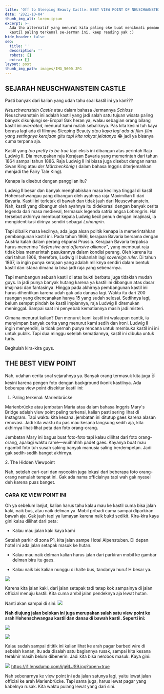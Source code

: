 ```yaml
---
title: 'Off to Sleeping Beauty Castle: BEST VIEW POINT OF NEUSCHWANSTEIN'
date: '2021-10-04'
thumb_img_alt: lorem-ipsum
excerpt: >-
  Ada lho alternatif yang menurut kita paling oke buat menikmati pemandangan
  kastil paling terkenal se-Jerman ini, keep reading yak :) 
hide_header: false
seo:
  title: ''
  description: ''
  robots: []
  extra: []
layout: post
thumb_img_path: images/IMG_5600.JPG
---
```

## SEJARAH NEUSCHWANSTEIN CASTLE

Pasti banyak dari kalian yang udah tahu soal kastil ini ya kan???

*Neuschwanstein Castle* atau dalam bahasa Jermannya *Schloss* Neuschwanstein ini adalah kastil yang jadi salah satu tujuan wisata paling banyak dikunjungi se-Eropa! Gak heran ya, walau sebagian orang bilang kastil ini *overrated*, menurut kami malah sebaliknya. Pas kita kesini tuh kaya berasa lagi ada di filmnya Sleeping Beauty *atau kaya lagi ada di film-film yang settingnya kerajaan gitu tapi kita rakyat jelatanya* 😂 jadi ya bisanya cuma terpana aja.

Kastil yang *too pretty to be true* tapi eksis ini dibangun atas perintah Raja Ludwig II. Dia merupakan raja Kerajaan Bavaria yang memerintah dari tahun 1864 sampai tahun 1886. Raja Ludwig II ini biasa juga disebut dengan nama Swan King atau *der Märchenkönig* ( dalam bahasa Inggris diterjemahkan menjadi the Fairy Tale King).

Kenapa ia disebut dengan panggilan itu?

Ludwig II besar dan banyak menghabiskan masa kecilnya tinggal di kastil Hohenschwangau yang dibangun oleh ayahnya raja Maximilian II dari Bavaria. Kastil ini terletak di bawah dan tidak jauh dari Neuscwhanstein. Nah, kastil yang dibangun oleh ayahnya itu didekorasi dengan banyak cerita legenda dari masa medieval, termasuk legenda satria angsa *Lohengrin*. Hal tersebut akhirnya membuat kepala Ludwig kecil penuh dengan imajinasi, ia mengidentikasi dirinya sendiri sebagai *Lohengrin*.

Tapi dibalik masa kecilnya, ada juga alsan politik kenapa ia memerintahkan pembangunan kastil ini. Pada tahun 1866, kerajaan Bavaria bersama dengan Austria kalah dalam perang ekpansi Prussia. Kerajaan Bavaria terpaksa harus menerima "d*efensive and offensive
alliance"*, yang membuat raja tidak bisa memerintah pasukannya dalam kondisi perang. Oleh karena itu dari tahun 1866, therefore, Ludwig II
bukanlah lagi *sovereign ruler*. Di tahun 1867, ia ingin punya kerajaan yang adalah miliknya sendiri dalam bentuk kastil dan istana dimana ia bisa jadi raja yang sebenarnya.

Tapi membangun sebuah kastil di atas bukti berbatu juga tidaklah mudah guys. Ia jadi punya banyak hutang karena ya kastil ini dibangun atas dasar imajinasi dan fantasinya. Hingga pada akhirnya pembangunan kastil ini harus dihentikan karena udah gak ada danaya lagi. Waktu itu dari 200 ruangan yang direncanakan hanya 15 yang sudah selesai. Sedihnya lagi, belum sempat pindah ke kastil impiannya, raja Ludwig II ditemukan meninggal. Sampai saat ini penyebab kematiannya masih jadi  misteri.

Gimana menurut kalian? Dan menurut kami kastil ini walaupun cantik, ia menyimpan banyak cerita yang menurut kami sedih dan ironi. Ludwig II ingin menyendiri, ia tidak pernah punya rencana untuk membuka kastil ini ini untuk publik. Tapi dua minggu setelah kematiannya, kastil ini dibuka untuk turis.

Begitulah kira-kira guys.

## THE BEST VIEW POINT

Nah, udahan cerita soal sejarahnya ya. Banyak orang termasuk kita juga ✌️ kesini karena pengen foto dengan background ikonik kastilnya. Ada beberapa view point disekitar kastil ini:

1.  Paling terkenal: Marienbrücke

Marienbrücke atau jembatan Maria atau dalam bahasa Inggris Mary's Bridge adalah view point paling terkenal, kalian pasti sering lihat di Instagram. Tapi waktu kita kesana. jembatan ini ditutup gaes karena alasan renovasi. Jadi kita waktu itu pas mau kesana langsung sedih aja, kita akhirnya lihat-lihat peta dan foto orang-orang.

Jembatan Mary ini bagus buat foto-foto tapi kalau dilihat dari foto orang-orang, apalagi waktu rame—wuihhhhh padet gaes. Kayanya buat mau ngambil foto tuh susah saking banyak manusia saling berdempetan. Jadi gak sedih-sedih banget akhirnya.

2\. The Hidden Viewpoint

Nah, setelah cari-cari dan nyocokin juga lokasi dari beberapa foto orang-orang nemulah tempat ini. Gak ada nama officialnya tapi wah gak nyesel deh karena puas banget.

### CARA KE VIEW POINT INI

Oh ya sebelum lanjut, kalian harus tahu kalau mau ke kastil cuma bisa jalan kaki, naik bus, atau naik delman ya. Mobil pribadi cuma sampai diparkiran bawah aja. Gak jauh tapi ya lumayan karena naik bukti sedikit. Kira-kira kaya gini kalau dilihat dari peta:

*   Kalau mau jalan kaki kaya kami

Setelah parkir di zona P1, kita jalan sampe Hotel Alpenstuben. Di depan hotel ini ada jalan setapak masuk ke hutan.

*   Kalau mau naik delman kalian harus jalan dari parkiran mobil ke gambar delman biru itu gaes.

*   Kalau naik bis kalian nunggu di halte bus, tandanya huruf H besar ya.

![](https://i.lensdump.com/i/g6LOx3.webp?open=true)

Karena kita jalan kaki, dari jalan setapak tadi tetep kok sampainya di jalan official menuju kastil. Kita cuma ambil jalan pendeknya aja lewat hutan.

Nanti akan sampai di sini:
![](https://i.lensdump.com/i/g6LCCo.jpg?open=true)

**Nah diujung jalan belokan ini juga merupakan salah satu view point ke arah Hohenschwangau kastil dan danau di bawah kastil. Seperti ini:**


![](https://i.lensdump.com/i/g6LnIA.jpg?open=true)

![](https://i1.lensdump.com/i/g6LvBM.jpg?open=true)

Kalau sudah sampai dititik ini kalian lihat ke arah pagar barbed wire di sebelah kanan, itu ada disalah satu bagiannya rusak, sampai kita kesana terakhir masih belum dibenerin. Jadi kita bisa nerobos masuk. Kaya gini:

![](https://i1.lensdump.com/i/g6LJS9.jpg?open=true)
https://i1.lensdump.com/i/g6LJS9.jpg?open=true


Nah sebenarnya ke view point ini ada jalan satunya lagi, yaitu lewat jalan official ke arah Marienbrücke. Tapi sama juga, harus lewat pagar yang kabelnya rusak. Kita waktu pulang lewat yang dari sini.

